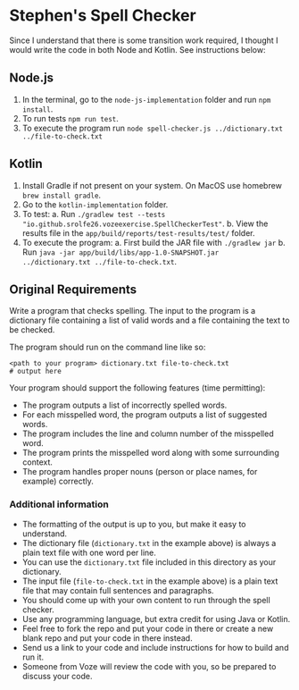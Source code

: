 # Stephen's Spell Checker

Since I understand that there is some transition work required, I thought I would write the code in both Node and Kotlin. See instructions below:

## Node.js
1. In the terminal, go to the `node-js-implementation` folder and run `npm install`.
2. To run tests `npm run test`.
3. To execute the program run `node spell-checker.js ../dictionary.txt ../file-to-check.txt`

## Kotlin
1. Install Gradle if not present on your system. On MacOS use homebrew `brew install gradle`.
2. Go to the `kotlin-implementation` folder.
3. To test:
    a. Run `./gradlew test --tests "io.github.srolfe26.vozeexercise.SpellCheckerTest"`.
    b. View the results file in the `app/build/reports/test-results/test/` folder.
4. To execute the program:
    a. First build the JAR file with `./gradlew jar`
    b. Run `java -jar app/build/libs/app-1.0-SNAPSHOT.jar ../dictionary.txt ../file-to-check.txt`.

## Original Requirements

Write a program that checks spelling. The input to the program is a dictionary file containing a list of valid words and a file containing the text to be checked.

The program should run on the command line like so:

```text
<path to your program> dictionary.txt file-to-check.txt
# output here
```

Your program should support the following features (time permitting):

- The program outputs a list of incorrectly spelled words.
- For each misspelled word, the program outputs a list of suggested words.
- The program includes the line and column number of the misspelled word.
- The program prints the misspelled word along with some surrounding context.
- The program handles proper nouns (person or place names, for example) correctly.


### Additional information

- The formatting of the output is up to you, but make it easy to understand.
- The dictionary file (`dictionary.txt` in the example above) is always a plain text file with one word per line.
- You can use the `dictionary.txt` file included in this directory as your dictionary.
- The input file (`file-to-check.txt` in the example above) is a plain text file that may contain full sentences and paragraphs.
- You should come up with your own content to run through the spell checker.
- Use any programming language, but extra credit for using Java or Kotlin.
- Feel free to fork the repo and put your code in there or create a new blank repo and put your code in there instead.
- Send us a link to your code and include instructions for how to build and run it.
- Someone from Voze will review the code with you, so be prepared to discuss your code.



